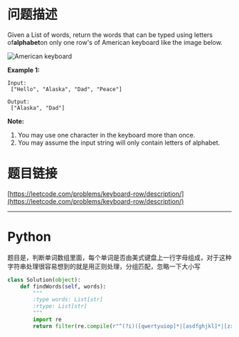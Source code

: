 # 问题描述

Given a List of words, return the words that can be typed using letters of**alphabet**on only one row's of American keyboard like the image below.

  


![](https://leetcode.com/static/images/problemset/keyboard.png "American keyboard")

  


**Example 1:**  


```
Input:
 ["Hello", "Alaska", "Dad", "Peace"]

Output:
 ["Alaska", "Dad"]

```



**Note:**  


1. You may use one character in the keyboard more than once.
2. You may assume the input string will only contain letters of alphabet.

# 题目链接

[https://leetcode.com/problems/keyboard-row/description/](https://leetcode.com/problems/keyboard-row/description/)

---

# Python

题目是，判断单词数组里面，每个单词是否由美式键盘上一行字母组成，对于这种字符串处理很容易想到的就是用正则处理，分组匹配，忽略一下大小写

```python
class Solution(object):
    def findWords(self, words):
        """
        :type words: List[str]
        :rtype: List[str]
        """
        import re
        return filter(re.compile(r"^(?i)([qwertyuiop]*|[asdfghjkl]*|[zxcvbnm]*)$").match, words)
```



